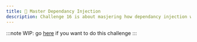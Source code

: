 ```yaml
---
title: 🔴 Master Dependancy Injection
description: Challenge 16 is about masjering how dependancy injection works
---
```


:::note
WIP: go [here](https://github.com/tomalaforge/angular-challenges/blob/main/apps/di/README.md) if you want to do this challenge
:::
